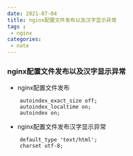```yaml
---
date: 2021-07-04
title: nginx配置文件发布以及汉字显示异常
tags :
 - nginx
categories:
 - note 
---
```


### nginx配置文件发布以及汉字显示异常



* nginx配置文件发布

```
    autoindex_exact_size off;
    autoindex_localtime on;
    autoindex on;

```

* nginx配置文件发布汉字显示异常

```
    default_type 'text/html';
    charset utf-8;
```



